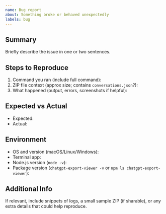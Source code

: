 ```yaml
---
name: Bug report
about: Something broke or behaved unexpectedly
labels: bug
---
```


## Summary

Briefly describe the issue in one or two sentences.

## Steps to Reproduce

1. Command you ran (include full command):
2. ZIP file context (approx size; contains `conversations.json`?):
3. What happened (output, errors, screenshots if helpful):

## Expected vs Actual

- Expected:
- Actual:

## Environment

- OS and version (macOS/Linux/Windows):
- Terminal app:
- Node.js version (`node -v`):
- Package version (`chatgpt-export-viewer -v` or `npm ls chatgpt-export-viewer`):

## Additional Info

If relevant, include snippets of logs, a small sample ZIP (if sharable), or any extra details that could help reproduce.

